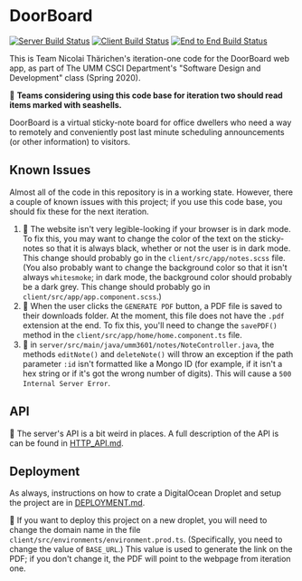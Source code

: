 # DoorBoard

[![Server Build Status](../../workflows/Server%20Java/badge.svg)](../../actions?query=workflow%3A"Server+Java")
[![Client Build Status](../../workflows/Client%20Angular/badge.svg)](../../actions?query=workflow%3A"Client+Angular")
[![End to End Build Status](../../workflows/End-to-End/badge.svg)](../../actions?query=workflow%3AEnd-to-End)

This is Team Nicolai Thärichen's iteration-one code for the DoorBoard web app,
as part of The UMM CSCI Department's "Software Design and Development" class
(Spring 2020).

🐚 **Teams considering using this code base for iteration two should read
items marked with seashells.**

DoorBoard is a virtual sticky-note board for office dwellers who need a way to
remotely and conveniently post last minute scheduling announcements (or other
information) to visitors.

## Known Issues

Almost all of the code in this repository is in a working state. However, there
a couple of known issues with this project; if you use this code base, you
should fix these for the next iteration.

1. 🐚 The website isn't very legible-looking if your browser is in dark
   mode. To fix this, you may want to change the color of the text on the
   sticky-notes so that it is always black, whether or not the user is in dark
   mode. This change should probably go in the `client/src/app/notes.scss`
   file. (You also probably want to change the background color so that it
   isn't always `whitesmoke`; in dark mode, the background color should
   probably be a dark grey. This change should probably go in
   `client/src/app/app.component.scss`.)
2. 🐚 When the user clicks the `GENERATE PDF` button, a PDF file is saved to
   their downloads folder. At the moment, this file does not have the `.pdf`
   extension at the end. To fix this, you'll need to change the `savePDF()`
   method in the `client/src/app/home/home.component.ts` file.
3. 🐚 in `server/src/main/java/umm3601/notes/NoteController.java`, the
   methods `editNote()` and `deleteNote()` will throw an exception if the
   path parameter `:id` isn't formatted like a Mongo ID (for example, if
   it isn't a hex string or if it's got the wrong number of digits). This will
   cause a `500 Internal Server Error`.

## API

🐚 The server's API is a bit weird in places. A full description of
the API is can be found in [HTTP_API.md](HTTP_API.md).

## Deployment

As always, instructions on how to crate a DigitalOcean Droplet and setup the project are in [DEPLOYMENT.md](DEPLOYMENT.md).

🐚 If you want to deploy this project on a new droplet, you will need to
change the domain name in the file
`client/src/environments/environment.prod.ts`. (Specifically, you need to
change the value of `BASE_URL`.) This value is used to generate the link on
the PDF; if you don't change it, the PDF will point to the webpage from
iteration one.